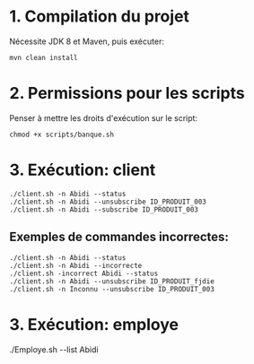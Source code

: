 

# 1. Compilation du projet
Nécessite JDK 8 et Maven, puis exécuter:
```
mvn clean install
```
# 2. Permissions pour les scripts
Penser à mettre les droits d'exécution sur le script:
```
chmod +x scripts/banque.sh
```

# 3. Exécution: client
```
./client.sh -n Abidi --status
./client.sh -n Abidi --unsubscribe ID_PRODUIT_003
./client.sh -n Abidi --subscribe ID_PRODUIT_003
```
## Exemples de commandes incorrectes:
```
./client.sh -n Abidi --status
./client.sh -n Abidi --incorrecte
./client.sh -incorrect Abidi --status
./client.sh -n Abidi --unsubscribe ID_PRODUIT_fjdie
./client.sh -n Inconnu --unsubscribe ID_PRODUIT_003
```

# 3. Exécution: employe
./Employe.sh --list Abidi



